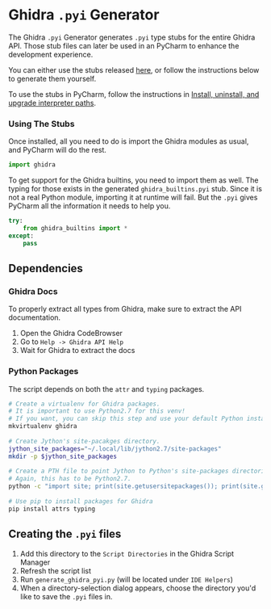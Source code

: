 # Ghidra `.pyi` Generator

The Ghidra `.pyi` Generator generates `.pyi` type stubs for the entire Ghidra API.
Those stub files can later be used in an PyCharm to enhance the development experience.

You can either use the stubs released [here][latest-release], or follow the instructions below to generate them yourself.

To use the stubs in PyCharm, follow the instructions in [Install, uninstall, and upgrade interpreter paths][interpreter-paths].

### Using The Stubs

Once installed, all you need to do is import the Ghidra modules as usual, and PyCharm will do the rest.

```python
import ghidra
```

To get support for the Ghidra builtins, you need to import them as well. The typing for those exists in
the generated `ghidra_builtins.pyi` stub. Since it is not a real Python module, importing it at runtime will fail.
But the `.pyi` gives PyCharm all the information it needs to help you.

```python
try:
    from ghidra_builtins import *
except:
    pass
```

## Dependencies

### Ghidra Docs

To properly extract all types from Ghidra, make sure to extract the API documentation.

1. Open the Ghidra CodeBrowser
2. Go to `Help -> Ghidra API Help`
3. Wait for Ghidra to extract the docs

### Python Packages

The script depends on both the `attr` and `typing` packages.

```bash
# Create a virtualenv for Ghidra packages.
# It is important to use Python2.7 for this venv!
# If you want, you can skip this step and use your default Python installation.
mkvirtualenv ghidra
 
# Create Jython's site-pacakges directory.
jython_site_packages="~/.local/lib/jython2.7/site-packages"
mkdir -p $jython_site_packages
 
# Create a PTH file to point Jython to Python's site-packages directories.
# Again, this has to be Python2.7.
python -c "import site; print(site.getusersitepackages()); print(site.getsitepackages()[-1])" > $jython_site_packages/python.pth
 
# Use pip to install packages for Ghidra
pip install attrs typing
```

## Creating the `.pyi` files

1. Add this directory to the `Script Directories` in the Ghidra Script Manager
2. Refresh the script list
3. Run `generate_ghidra_pyi.py` (will be located under `IDE Helpers`)
4. When a directory-selection dialog appears, choose the directory you'd like to save the `.pyi` files in.


[interpreter-paths]: https://www.jetbrains.com/help/pycharm/installing-uninstalling-and-reloading-interpreter-paths.html
[latest-release]: https://github.com/VDOO-Connected-Trust/ghidra-pyi-generator/releases/latest
